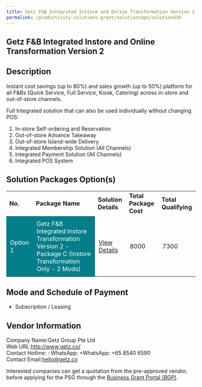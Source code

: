 ```yaml
---
title: Getz F&B Integrated Instore and Online Transformation Version 2
permalink: /productivity-solutions-grant/solutionrepo/solution430
---
```


## Getz F&B Integrated Instore and Online Transformation Version 2

## Description

Instant cost savings (up to 80%) and sales growth (up to 50%) platform for all F&Bs (Quick Service, Full Service, Kiosk, Catering) across in-store and out-of-store channels.

Full Integrated solution that can also be used individually without changing POS:
1) In-store Self-ordering and Reservation
2) Out-of-store Advance Takeaway
3) Out-of-store Island-wide Delivery
4) Integrated Membership Solution (All Channels)
5) Integrated Payment Solution (All Channels)
6) Integrated POS System

## Solution Packages Option(s)

<table>
<tr>
<td><b>No.</b></td>
<td><b>Package Name</b></td>
<td><b>Solution Details</b></td>
<td><b>Total Package Cost</b></td>
<td><b>Total Qualifying</b></td>
</tr>
<tr>
<td style='padding: 10px; background-color: #037E8A; color: #FFFFFF;'>Option 1</td>
<td style='padding: 10px; background-color: #037E8A; color: #FFFFFF;'>Getz F&B Integrated Instore Transformation Version 2 - Package C (Instore Transformation Only - 2 Mods)</td>
<td style='padding: 10px;'><a href='https://www.gobusiness.gov.sg/images/psg/Desensitised_Getz_Group_Annex_3-CR_wef_10_Sept_2020.pdf' target='_blank'>View Details</a></td>
<td style='padding: 10px;'>8000</td>
<td style='padding: 10px;'>7300</td>
</tr>
</table>

## Mode and Schedule of Payment

 - Subscription / Leasing

## Vendor Information

 Company Name:Getz Group Pte Ltd <br>Web URL:http://www.getz.co/ <br>Contact Hotline: :  WhatsApp: +WhatsApp: +65 8540 6590 <br>Contact Email:hello@getz.co <br>

Interested companies can get a quotation from the pre-approved vendor, before applying for the PSG through the <a href='https://www.businessgrants.gov.sg/' target='_blank' rel='noopener'>Business Grant Portal (BGP)</a>.

<script src="/jquery/resize-tables.js"></script>
